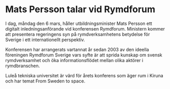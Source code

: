# Mats Persson talar vid Rymdforum

I dag, måndag den 6 mars, håller utbildningsminister Mats Persson ett digitalt inledningsanförande vid konferensen Rymdforum. Ministern kommer att presentera regeringens syn på rymdverksamhetens betydelse för Sverige i ett internationellt perspektiv.

Konferensen har arrangerats vartannat år sedan 2003 av den ideella föreningen Rymdforum Sverige vars syfte är att sprida kunskap om svensk rymdverksamhet och öka informationsflödet mellan olika aktörer i rymdbranschen.

Luleå tekniska universitet är värd för årets konferens som äger rum i Kiruna och har temat From Sweden to space.
